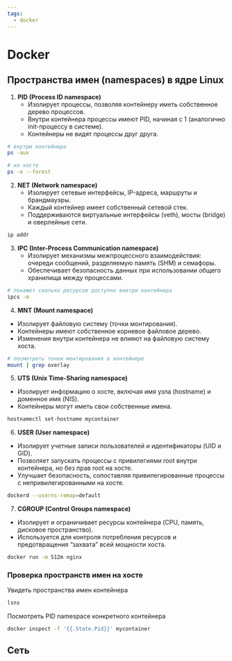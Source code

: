 ```yaml
---
tags:
  - docker
---
```

# Docker

## Пространства имен (namespaces) в ядре Linux

1. **PID (Process ID namespace)**
	- Изолирует процессы, позволяя контейнеру иметь собственное дерево процессов.
	- Внутри контейнера процессы имеют PID, начиная с 1 (аналогично init-процессу в системе).
	- Контейнеры не видят процессы друг друга.
```bash
# внутри контейнера 
ps -aux

# на хосте
ps -e --forest
```

2. **NET (Network namespace)**
	-  Изолирует сетевые интерфейсы, IP-адреса, маршруты и брандмауэры.
	-  Каждый контейнер имеет собственный сетевой стек.
	-  Поддерживаются виртуальные интерфейсы (veth), мосты (bridge) и оверлейные сети.
```bash
ip addr
```

3. **IPC (Inter-Process Communication namespace)**
	- Изолирует механизмы межпроцессного взаимодействия: очереди сообщений, разделяемую память (SHM) и семафоры.
	- Обеспечивает безопасность данных при использовании общего хранилища между процессами.
```bash
# покажет сколько ресурсов доступно внетри контейнера
ipcs -m
```

4. **MNT (Mount namespace)**
- Изолирует файловую систему (точки монтирования).
- Контейнеры имеют собственное корневое файловое дерево.
- Изменения внутри контейнера не влияют на файловую систему хоста.
```bash
# посмотреть точки монтирования в контейнере
mount | grep overlay
```

5. **UTS (Unix Time-Sharing namespace)**
- Изолирует информацию о хосте, включая имя узла (hostname) и доменное имя (NIS).
- Контейнеры могут иметь свои собственные имена.
```bash
hostnamectl set-hostname mycontainer
```

6. **USER (User namespace)**
- Изолирует учетные записи пользователей и идентификаторы (UID и GID).
- Позволяет запускать процессы с привилегиями root внутри контейнера, но без прав root на хосте.
- Улучшает безопасность, сопоставляя привилегированные процессы с непривилегированными на хосте.
```bash
dockerd --userns-remap=default
```

7. **CGROUP (Control Groups namespace)**
- Изолирует и ограничивает ресурсы контейнера (CPU, память, дисковое пространство).
- Используется для контроля потребления ресурсов и предотвращения “захвата” всей мощности хоста.
```bash
docker run -m 512m nginx
```

### Проверка пространств имен на хосте

Увидеть пространства имен контейнера
```bash
lsns
```

Посмотреть PID namespace конкретного контейнера
```bash
docker inspect -f '{{.State.Pid}}' mycontainer
```

## Сеть

